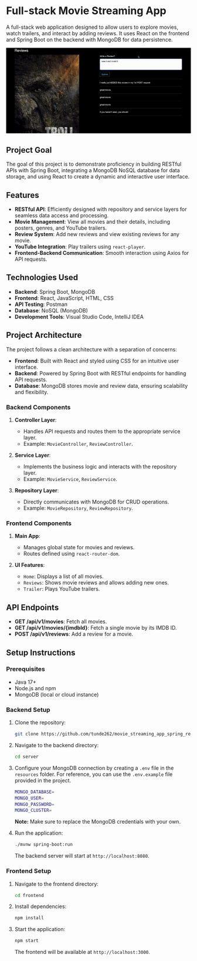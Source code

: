 # Full-stack Movie Streaming App

A full-stack web application designed to allow users to explore movies, watch trailers, and interact by adding reviews. It uses React on the frontend and Spring Boot on the backend with MongoDB for data persistence.

![thumbnail](https://github.com/tunde262/movie_streaming_app_spring_react_mongo/blob/main/assets/thumbnail.gif?raw=true)

## Project Goal
The goal of this project is to demonstrate proficiency in building RESTful APIs with Spring Boot, integrating a MongoDB NoSQL database for data storage, and using React to create a dynamic and interactive user interface.

## Features
- **RESTful API**: Efficiently designed with repository and service layers for seamless data access and processing.
- **Movie Management**: View all movies and their details, including posters, genres, and YouTube trailers.
- **Review System**: Add new reviews and view existing reviews for any movie.
- **YouTube Integration**: Play trailers using `react-player`.
- **Frontend-Backend Communication**: Smooth interaction using Axios for API requests.

## Technologies Used
- **Backend**: Spring Boot, MongoDB
- **Frontend**: React, JavaScript, HTML, CSS
- **API Testing**: Postman
- **Database**: NoSQL (MongoDB)
- **Development Tools**: Visual Studio Code, IntelliJ IDEA

## Project Architecture
The project follows a clean architecture with a separation of concerns:
- **Frontend**: Built with React and styled using CSS for an intuitive user interface.
- **Backend**: Powered by Spring Boot with RESTful endpoints for handling API requests.
- **Database**: MongoDB stores movie and review data, ensuring scalability and flexibility.

### Backend Components
1. **Controller Layer**:
   - Handles API requests and routes them to the appropriate service layer.
   - Example: `MovieController`, `ReviewController`.
   
2. **Service Layer**:
   - Implements the business logic and interacts with the repository layer.
   - Example: `MovieService`, `ReviewService`.

3. **Repository Layer**:
   - Directly communicates with MongoDB for CRUD operations.
   - Example: `MovieRepository`, `ReviewRepository`.

### Frontend Components
1. **Main App**:
   - Manages global state for movies and reviews.
   - Routes defined using `react-router-dom`.

2. **UI Features**:
   - `Home`: Displays a list of all movies.
   - `Reviews`: Shows movie reviews and allows adding new ones.
   - `Trailer`: Plays YouTube trailers.

## API Endpoints
- **GET /api/v1/movies**: Fetch all movies.
- **GET /api/v1/movies/{imdbId}**: Fetch a single movie by its IMDB ID.
- **POST /api/v1/reviews**: Add a review for a movie.
  
## Setup Instructions
### Prerequisites
- Java 17+
- Node.js and npm
- MongoDB (local or cloud instance)

### Backend Setup
1. Clone the repository:
   
   ```bash
   git clone https://github.com/tunde262/movie_streaming_app_spring_react_mongo.git

2. Navigate to the backend directory:
   
   ```bash
   cd server
   
3. Configure your MongoDB connection by creating a `.env` file in the `resources` folder. For reference, you can use the `.env.example` file provided in the project.

   ```bash
   MONGO_DATABASE=
   MONGO_USER=
   MONGO_PASSWORD=
   MONGO_CLUSTER=
   ```
   **Note:** Make sure to replace the MongoDB credentials with your own.
   
4. Run the application:
   
   ```bash
   ./mvnw spring-boot:run
   ```
   The backend server will start at `http://localhost:8080`.

### Frontend Setup
1. Navigate to the frontend directory:
   
   ```bash
   cd frontend

2. Install dependencies:
   
   ```bash
   npm install
   
3. Start the application:
   
   ```bash
   npm start
   ```
   The frontend will be available at `http://localhost:3000`.
